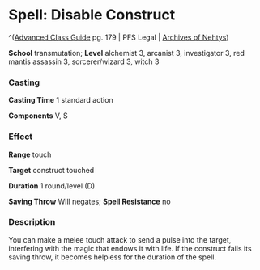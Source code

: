 # Spell: Disable Construct

^([Advanced Class Guide][ss-disable-construct] pg. 179 | PFS Legal | [Archives of Nehtys][sn-disable-construct])

**School** transmutation; **Level** alchemist 3, arcanist 3, investigator 3, red mantis assassin 3, sorcerer/wizard 3, witch 3

### Casting

**Casting Time** 1 standard action  

**Components** V, S

### Effect

**Range** touch  

**Target** construct touched  

**Duration** 1 round/level (D)  

**Saving Throw** Will negates; **Spell Resistance** no

### Description

You can make a melee touch attack to send a pulse into the target, interfering with the magic that endows it with life. If the construct fails its saving throw, it becomes helpless for the duration of the spell.

[ss-disable-construct]: http://paizo.com/products/btpy978v
[sn-disable-construct]: http://www.archivesofnethys.com/SpellDisplay.aspx?ItemName=Disable%20Construct